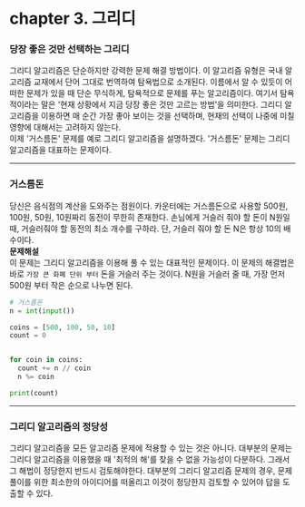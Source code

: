 # chapter 3. 그리디

### 당장 좋은 것만 선택하는 그리디
그리디 알고리즘은 단순하지만 강력한 문제 해결 방법이다. 이 알고리즘 유형은 국내 알고리즘 교재에서 단어 그대로 번역하여 탐욕법으로 소개된다. 이름에서 알 수 있듯이 어떠한 문제가 있을 때 단순 무식하게, 탐욕적으로 문제를 푸는 알고리즘이다. 여기서 탐욕적이라는 말은 '현재 상황에서 지금 당장 좋은 것만 고르는 방법'을 의미한다. 그리디 알고리즘을 이용하면 매 순간 가장 좋아 보이는 것을 선택하며, 현재의 선택이 나중에 미칠 영향에 대해서는 고려하지 않는다.   
이제 '거스름돈' 문제를 예로 그리디 알고리즘을 설명하겠다. '거스름돈' 문제는 그리디 알고리즘을 대표하는 문제이다.   
___
### 거스름돈
당신은 음식점의 계산을 도와주는 점원이다. 카운터에는 거스름돈으로 사용할 500원, 100원, 50원, 10원짜리 동전이 무한히 존재한다. 손님에게 거슬러 줘야 할 돈이 N원일 때, 거슬러줘야 할 동전의 최소 개수를 구하라. 단, 거슬러 줘야 할 돈 N은 항상 10의 배수이다.  
**문제해설**   
이 문제는 그리디 알고리즘을 이용해 풀 수 있는 대표적인 문제이다. 이 문제의 해결법은 바로 `가장 큰 화폐 단위 부터` 돈을 거슬러 주는 것이다. N원을 거슬러 줄 때, 가장 먼저 500원 부터 작은 순으로 나누면 된다.   
```python
# 거스름돈
n = int(input())

coins = [500, 100, 50, 10]
count = 0


for coin in coins:
  count += n // coin
  n %= coin

print(count)
```
___
### 그리디 알고리즘의 정당성
그리디 알고리즘을 모든 알고리즘 문제에 적용할 수 있는 것은 아니다. 대부분의 문제는 그리디 알고리즘을 이용했을 때 '최적의 해'를 찾을 수 없을 가능성이 다분하다. 그래서 그 해법이 정당한지 반드시 검토해야한다. 대부분의 그리디 알고리즘 문제의 경우, 문제 풀이를 위한 최소한의 아이디어를 떠올리고 이것이 정당한지 검토할 수 있어야 답을 도출할 수 있다.

